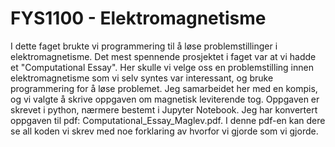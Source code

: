 # FYS1100 - Elektromagnetisme

I dette faget brukte vi programmering til å løse problemstillinger i
elektromagnetisme. Det mest spennende prosjektet i faget var at vi hadde et
"Computational Essay". Her skulle vi velge oss en problemstilling innen
elektromagnetisme som vi selv syntes var interessant, og bruke programmering for
å løse problemet. Jeg samarbeidet her med en kompis, og vi valgte å skrive
oppgaven om magnetisk leviterende tog. Oppgaven er skrevet i python, nærmere
bestemt i Jupyter Notebook. Jeg har konvertert oppgaven til pdf:
Computational_Essay_Maglev.pdf. I denne pdf-en kan dere se all koden vi skrev
med noe forklaring av hvorfor vi gjorde som vi gjorde.